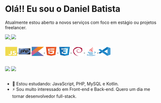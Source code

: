 # Olá!! Eu sou o Daniel Batista

Atualmente  estou aberto a novos serviços com foco em estágio ou projetos freelancer.

<div>
  <a href="https://github.com/danielgbatista">
  <img height="180em" src="https://github-readme-stats.vercel.app/api?username=danielgbatista&show_icons=true&theme=midnight-purple&include_all_commits=true&count_private=true"/>
  <img height="180em" src="https://github-readme-stats.vercel.app/api/top-langs/?username=danielgbatista&layout=compact&langs_count=7&theme=midnight-purple"/>
</div>

<div style="display: inline_block"><br>
  <img align="center" alt="Daniel-Js" height="30" width="40" src="https://raw.githubusercontent.com/devicons/devicon/master/icons/javascript/javascript-plain.svg">
  <img align="center" alt="Daniel-PHP" height="40" width="40" src="https://raw.githubusercontent.com/devicons/devicon/master/icons/php/php-original.svg">
  <img align="center" alt="Daniel-Kotlin" height="30" width="40" src="https://raw.githubusercontent.com/devicons/devicon/master/icons/kotlin/kotlin-original.svg">
  <img align="center" alt="Daniel-HTML" height="30" width="40" src="https://raw.githubusercontent.com/devicons/devicon/master/icons/html5/html5-original.svg">
  <img align="center" alt="Daniel-CSS" height="30" width="40" src="https://raw.githubusercontent.com/devicons/devicon/master/icons/css3/css3-original.svg">
  <img align="center" alt="Daniel-Debian" height="30" width="40" src="https://raw.githubusercontent.com/devicons/devicon/master/icons/debian/debian-original.svg">
  <img align="center" alt="Daniel-Java" height="30" width="40" src="https://raw.githubusercontent.com/devicons/devicon/master/icons/java/java-original.svg">
  <img align="center" alt="Daniel-VScode" height="30" width="40" src="https://raw.githubusercontent.com/devicons/devicon/master/icons/vscode/vscode-original.svg">
</div>

  ##

<div> 
  <a href = "mailto:daniel.g.batista21@outlook.com"><img src="https://img.shields.io/badge/Microsoft_Outlook-0078D4?style=for-the-badge&logo=microsoft-outlook&logoColor=white" target="_blank"></a>
  <a href="https://www.linkedin.com/in/daniel-batista-6228a9197/" target="_blank"><img src="https://img.shields.io/badge/-LinkedIn-%230077B5?style=for-the-badge&logo=linkedin&logoColor=white" target="_blank"></a>
</div>

  ##
- 🌱 Estou estudando: JavaScript, PHP, MySQL e Kotlin. 
- ⚡ Sou muito interessado em Front-end e Back-end. Quero um dia me tornar desenvolvedor full-stack.
